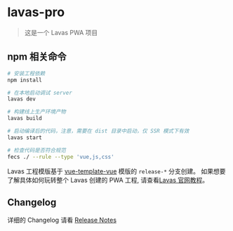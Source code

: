 # lavas-pro

> 这是一个 Lavas PWA 项目

## npm 相关命令

``` bash
# 安装工程依赖
npm install

# 在本地启动调试 server
lavas dev

# 构建线上生产环境产物
lavas build

# 启动编译后的代码，注意，需要在 dist 目录中启动，仅 SSR 模式下有效
lavas start

# 检查代码是否符合规范
fecs ./ --rule --type 'vue,js,css'
```

Lavas 工程模版基于 [vue-template-vue](https://github.com/lavas-project/lavas-template-vue/) 模版的 `release-*` 分支创建。
如果想要了解具体如何玩转整个 Lavas 创建的 PWA 工程, 请查看[Lavas 官网教程](https://lavas.baidu.com/guide)。

## Changelog

详细的 Changelog 请看 [Release Notes](https://github.com/lavas-project/lavas-template-vue/releases)
